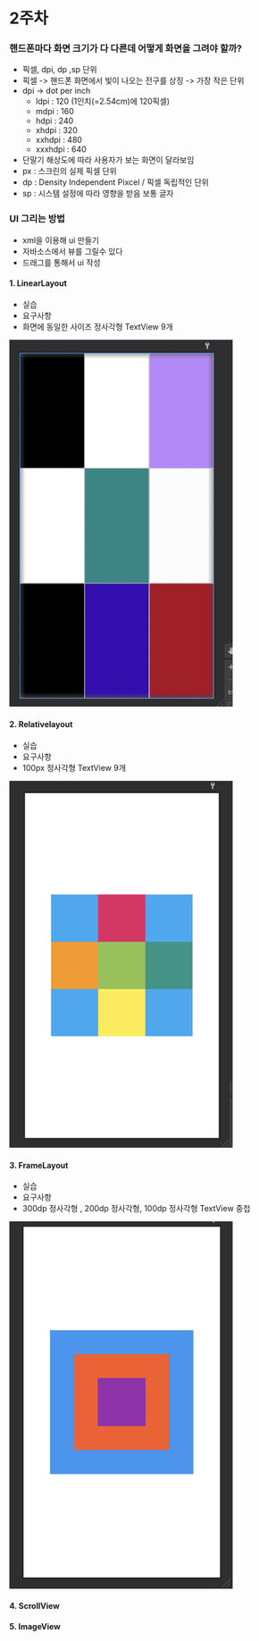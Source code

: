 # 2주차

### 핸드폰마다 화면 크기가 다 다른데 어떻게 화면을 그려야 할까?
 - 픽셀, dpi, dp ,sp 단위
 - 픽셀 -> 핸드폰 화면에서 빛이 나오는 전구를 상징 -> 가장 작은 단위
 - dpi -> dot per inch
      - ldpi : 120 (1인치(=2.54cm)에 120픽셀)
      - mdpi : 160
      - hdpi : 240
      - xhdpi : 320
      - xxhdpi : 480
      - xxxhdpi : 640
 - 단말기 해상도에 따라 사용자가 보는 화면이 달라보임
 - px : 스크린의 실제 픽셀 단위
 - dp : Density Independent Pixcel / 픽셀 독립적인 단위
 - sp : 시스템 설정에 따라 영향을 받음 보통 글자


### UI 그리는 방법
  - xml을 이용해 ui 만들기
  - 자바소스에서 뷰를 그릴수 있다
  - 드래그를 통해서 ui 작성

#### 1. LinearLayout 
  - 실습
  - 요구사항
  - 화면에 동일한 사이즈 정사각형 TextView 9개

<img src="linear.png" width="400"/>

#### 2. Relativelayout
  - 실습
  - 요구사항
  - 100px 정사각형 TextView 9개

<img src="real.png" width="400"/>

#### 3. FrameLayout
  - 실습
  - 요구사항
  - 300dp 정사각형 , 200dp 정사각형, 100dp 정사각형 TextView 중첩

<img src="frame.png" width="400"/>


#### 4. ScrollView

#### 5. ImageView


